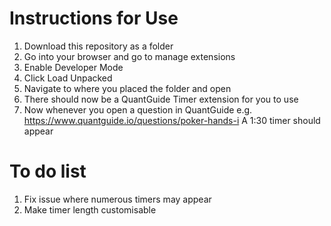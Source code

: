# Instructions for Use

1. Download this repository as a folder
2. Go into your browser and go to manage extensions
3. Enable Developer Mode
4. Click Load Unpacked
5. Navigate to where you placed the folder and open
6. There should now be a QuantGuide Timer extension for you to use
7. Now whenever you open a question in QuantGuide e.g. https://www.quantguide.io/questions/poker-hands-i A 1:30 timer should appear

# To do list
1. Fix issue where numerous timers may appear
2. Make timer length customisable
